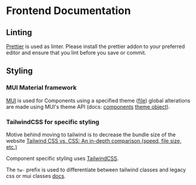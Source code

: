 # Frontend Documentation

## Linting

[Prettier](https://prettier.io/) is used as linter.
Please install the prettier addon to your preferred editor and ensure that you lint before you save or commit.

## Styling

### MUI Material framework

[MUI](https://mui.com/) is used for Components using a specified theme ([file](/src/util/theme.ts)) global alterations are made using MUI's theme API (docs: [components](https://mui.com/material-ui/customization/theme-components/) [theme object](https://mui.com/material-ui/customization/default-theme/)).

### TailwindCSS for specific styling

Motive behind moving to tailwind is to decrease the bundle size of the website [Tailwind CSS vs. CSS: An in-depth comparison (speed, file size, etc.)](https://www.programonaut.com/tailwind-css-vs-css-an-in-depth-comparison-speed-file-size-etc/)

Component specific styling uses [TailwindCSS](https://tailwindcss.com/).

The `tw-` prefix is used to differentiate between tailwind classes and legacy css or mui classes [docs](https://tailwindcss.com/docs/configuration#prefix).
